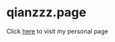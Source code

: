 # qianzzz.page
Click <a href="https://qianzzzzz.github.io/Mypage/">here</a> to visit my personal page
